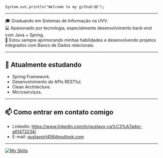 
`System.out.println("Welcome to my github!😆");`

---

🎓 Graduando em Sistemas de Informação na UVV.  
💻 Apaixonado por tecnologia, especialmente desenvolvimento back-end com Java + Spring.  
🚀 Estou sempre aprimorando minhas habilidades e desenvolvendo projetos integrados com Banco de Dados relacionais.

---

## 🌱 Atualmente estudando
- Spring Framework.
- Desenvolvimento de APIs RESTful.
- Clean Architecture. 
- Microserviços.

---

## 📫 Como entrar em contato comigo
- LinkedIn: https://www.linkedin.com/in/gustavo-ca%C3%A7ador-a61473234/  
- E-mail: gustavoirl456@outlook.com

---

[![My Skills](https://skillicons.dev/icons?i=java,spring,postman,docker,postgres,mysql,idea,git)](https://skillicons.dev)

